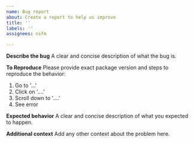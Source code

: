 ```yaml
---
name: Bug report
about: Create a report to help us improve
title: ''
labels: ''
assignees: nsfm

---
```


**Describe the bug**
A clear and concise description of what the bug is.

**To Reproduce**
Please provide exact package version and steps to reproduce the behavior:
1. Go to '...'
2. Click on '....'
3. Scroll down to '....'
4. See error

**Expected behavior**
A clear and concise description of what you expected to happen.

**Additional context**
Add any other context about the problem here.
